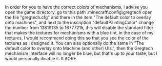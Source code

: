 In order for you to have the correct colors of mechanisms, I advise you open the game directory, go to this path .minecraft\config\gregtech open the file "gregtech.cfg" and there in the item "The default color to overlay onto machines", and next to the inscription "defaultPaintingColor" change the number from 13819135 to 16777215, this will disable the standard filter that makes the textures for mechanisms with a blue tint, in the case of my textures, I would recommend doing this so that you see the color of the textures as I designed it. You can also optionally do the same in "The default color to overlay onto Machine (and other) UIs.", then the Gregtech mechanism interface will no longer be blue, but that's up to your taste, but I would personally disable it.
                                                                                                                                                                           ILAORE
